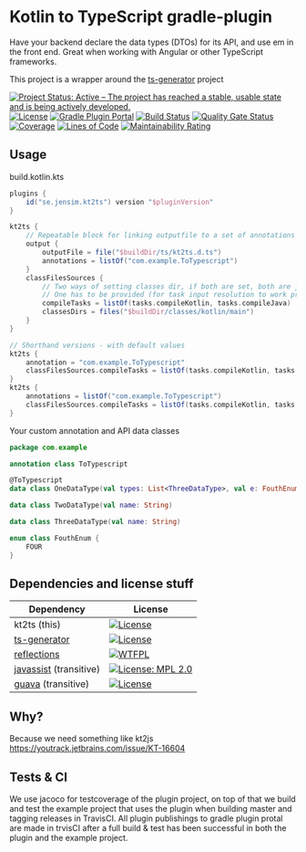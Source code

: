 # Kotlin to TypeScript gradle-plugin

Have your backend declare the data types (DTOs) for its API, and use em in the front end.
Great when working with Angular or other TypeScript frameworks.

This project is a wrapper around the [ts-generator](https://github.com/ntrrgc/ts-generator) project

[![Project Status: Active – The project has reached a stable, usable state and is being actively developed.](https://www.repostatus.org/badges/latest/active.svg)](https://www.repostatus.org/#active)
[![License](https://img.shields.io/badge/License-Apache%202.0-blue.svg)](LICENSE)
[![Gradle Plugin Portal](https://img.shields.io/maven-metadata/v/https/plugins.gradle.org/m2/se/jensim/kt2ts/se.jensim.kt2ts.gradle.plugin/maven-metadata.xml.svg?colorB=007ec6&label=gradle-plugin)](https://plugins.gradle.org/plugin/se.jensim.kt2ts)
[![Build Status](https://travis-ci.org/jensim/kt2ts-gradle-plugin.svg?branch=master)](https://travis-ci.org/jensim/kt2ts-gradle-plugin)
[![Quality Gate Status](https://sonarcloud.io/api/project_badges/measure?project=se.jensim.kt2ts%3Akt2ts-plugin&metric=alert_status)](https://sonarcloud.io/dashboard?id=se.jensim.kt2ts%3Akt2ts-plugin)
[![Coverage](https://sonarcloud.io/api/project_badges/measure?project=se.jensim.kt2ts%3Akt2ts-plugin&metric=coverage)](https://sonarcloud.io/dashboard?id=se.jensim.kt2ts%3Akt2ts-plugin)
[![Lines of Code](https://sonarcloud.io/api/project_badges/measure?project=se.jensim.kt2ts%3Akt2ts-plugin&metric=ncloc)](https://sonarcloud.io/dashboard?id=se.jensim.kt2ts%3Akt2ts-plugin)
[![Maintainability Rating](https://sonarcloud.io/api/project_badges/measure?project=se.jensim.kt2ts%3Akt2ts-plugin&metric=sqale_rating)](https://sonarcloud.io/dashboard?id=se.jensim.kt2ts%3Akt2ts-plugin)

## Usage
build.kotlin.kts
```gradle
plugins {
    id("se.jensim.kt2ts") version "$pluginVersion"
}

kt2ts {
    // Repeatable block for linking outputfile to a set of annotations
    output {
        outputFile = file("$buildDir/ts/kt2ts.d.ts")
        annotations = listOf("com.example.ToTypescript")
    }
    classFilesSources {
        // Two ways of setting classes dir, if both are set, both are jointly used
        // One has to be provided (for task input resolution to work properly, I made it mandatory)
        compileTasks = listOf(tasks.compileKotlin, tasks.compileJava)
        classesDirs = files("$buildDir/classes/kotlin/main")
    }
}
```

```gradle
// Shorthand versions - with default values
kt2ts {
    annotation = "com.example.ToTypescript"
    classFilesSources.compileTasks = listOf(tasks.compileKotlin, tasks.compileJava)
}
kt2ts {
    annotations = listOf("com.example.ToTypescript")
    classFilesSources.compileTasks = listOf(tasks.compileKotlin, tasks.compileJava)
}
```

Your custom annotation and API data classes
```kotlin
package com.example

annotation class ToTypescript

@ToTypescript
data class OneDataType(val types: List<ThreeDataType>, val e: FouthEnum)

data class TwoDataType(val name: String)

data class ThreeDataType(val name: String)

enum class FouthEnum {
    FOUR
}

```

## Dependencies and license stuff
| Dependency                                                             | License                                                                                                                        |
|------------------------------------------------------------------------|--------------------------------------------------------------------------------------------------------------------------------|
| kt2ts (this)                                                           | [![License](https://img.shields.io/badge/License-Apache%202.0-blue.svg)](https://opensource.org/licenses/Apache-2.0)           |
| [ts-generator](https://github.com/ntrrgc/ts-generator)                 | [![License](https://img.shields.io/badge/License-Apache%202.0-blue.svg)](https://opensource.org/licenses/Apache-2.0)           |
| [reflections](https://github.com/ronmamo/reflections)                  | [![WTFPL](https://img.shields.io/badge/license-WTFPL-orange.svg)](http://www.wtfpl.net/)                                                                                                 |
| [javassist](https://github.com/jboss-javassist/javassist) (transitive) | [![License: MPL 2.0](https://img.shields.io/badge/License-MPL%202.0-brightgreen.svg)](https://opensource.org/licenses/MPL-2.0) |                                   
| [guava](https://github.com/google/guava) (transitive)                  | [![License](https://img.shields.io/badge/License-Apache%202.0-blue.svg)](https://opensource.org/licenses/Apache-2.0)           |                                   

## Why?
Because we need something like kt2js
https://youtrack.jetbrains.com/issue/KT-16604

## Tests & CI 
We use jacoco for testcoverage of the plugin project, on top of that we build and test the example project that uses the plugin when building master and tagging releases in TravisCI. All plugin publishings to gradle plugin protal are made in trvisCI after a full build & test has been successful in both the plugin and the example project. 
